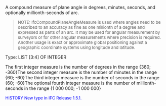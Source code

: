 ﻿A compound measure of plane angle in degrees, minutes, seconds, and optionally millionth-seconds of arc.

> <font size="-1">NOTE: IfcCompoundPlaneAngleMeasure is used where angles need to be 
described to an accuracy as fine as one millionth of a degree and expressed as parts of an arc. It may be 
used for angular measurement by surveyors or for other angular measurements where precision is 
required. Another usage is exact or approximate global positioning against a geographic coordinate systems using longitude and latitude.
</font>

Type: LIST [3:4] OF INTEGER

The first integer measure is the number of degrees in the range {360; -360}The second integer measure is the number of minutes in the range {60; -60}The third integer measure is the number of seconds in the range {60; -60}The optional fourth integer measure is the number of millionth-seconds in the range {1 000 000; -1 000 000}

> <font size="-1" color="#0000FF">
  HISTORY New type in IFC Release 1.5.1.
</font>
